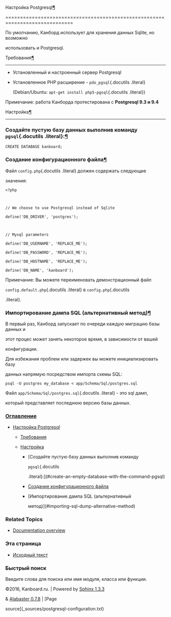 Настройка Postgresql[¶](#postgresql-configuration "Ссылка на этот заголовок")

=============================================================================



По умолчанию, Канборд использует для хранения данных Sqlite, но возможно

использовать и Postgresql.



Требования[¶](#requirements "Ссылка на этот заголовок")

-------------------------------------------------------



-   Установленный и настроенный сервер Postgresql



-   Установленное PHP расширение - `pdo_pgsql`{.docutils .literal}

    (Debian/Ubuntu: `apt-get install php5-pgsql`{.docutils .literal})



Примечание: работа Канборда протестирована с **Postgresql 9.3 и 9.4**



Настройка[¶](#configuration "Ссылка на этот заголовок")

-------------------------------------------------------



### Создайте пустую базу данных выполнив команду `pgsql`{.docutils .literal}:[¶](#create-an-empty-database-with-the-command-pgsql "Ссылка на этот заголовок")



    CREATE DATABASE kanboard;



### Создание конфигурационного файла[¶](#create-a-config-file "Ссылка на этот заголовок")



Файл `config.php`{.docutils .literal} должен содержать следующие

значения:



    <?php



    // We choose to use Postgresql instead of Sqlite

    define('DB_DRIVER', 'postgres');



    // Mysql parameters

    define('DB_USERNAME', 'REPLACE_ME');

    define('DB_PASSWORD', 'REPLACE_ME');

    define('DB_HOSTNAME', 'REPLACE_ME');

    define('DB_NAME', 'kanboard');



Примечание: Вы можете переименовать демонстрационный файл

`config.default.php`{.docutils .literal} в `config.php`{.docutils

.literal}.



### Импортирование дампа SQL (альтернативный метод)[¶](#importing-sql-dump-alternative-method "Ссылка на этот заголовок")



В первый раз, Канборд запускает по очереди каждую миграцию базы данных и

этот процес может занять некоторое время, в зависимости от вашей

конфигурации.



Для избежания проблем или задержек вы можете инициализировать базу

данных напрямую посредством импорта схемы SQL:



    psql -U postgres my_database < app/Schema/Sql/postgres.sql



Файл `app/Schema/Sql/postgres.sql`{.docutils .literal} - это sql дамп,

который представляет последнюю версию базы данных.



### [Оглавление](index.markdown)



-   [Настройка Postgresql](#)

    -   [Требования](#requirements)

    -   [Настройка](#configuration)

        -   [Создайте пустую базу данных выполнив команду

            `pgsql`{.docutils

            .literal}:](#create-an-empty-database-with-the-command-pgsql)

        -   [Создание конфигурационного файла](#create-a-config-file)

        -   [Импортирование дампа SQL (альтернативный

            метод)](#importing-sql-dump-alternative-method)



### Related Topics



-   [Documentation overview](index.markdown)



### Эта страница



-   [Исходный текст](_sources/postgresql-configuration.txt)



### Быстрый поиск



Введите слова для поиска или имя модуля, класса или функции.



©2016, Kanboard.ru. | Powered by [Sphinx 1.3.3](http://sphinx-doc.org/)

& [Alabaster 0.7.8](https://github.com/bitprophet/alabaster) | [Page

source](_sources/postgresql-configuration.txt)


